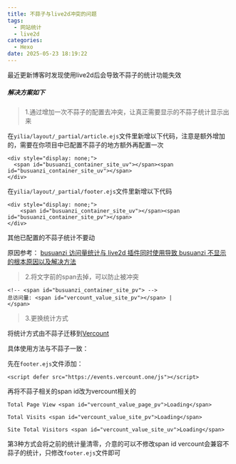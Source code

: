 ```yaml
---
title: 不蒜子与live2d冲突的问题
tags:
  - 网站统计
  - live2d
categories:
  - Hexo
date: 2025-05-23 18:19:22
---
```





最近更新博客时发现使用live2d后会导致不蒜子的统计功能失效

##### 解决方案如下
> 1.通过增加一次不蒜子的配置去冲突，让真正需要显示的不蒜子统计显示出来
<!-- more -->
 
 在```yilia/layout/_partial/article.ejs```文件里新增以下代码，注意是额外增加的，需要在你项目中已配置不蒜子的地方额外再配置一次

```
<div style="display: none;">
  <span id="busuanzi_container_site_uv"></span><span id="busuanzi_container_site_uv"></span>
</div>
```

 在```yilia/layout/_partial/footer.ejs```文件里新增以下代码

```
<div style="display: none;">
    <span id="busuanzi_container_site_uv"></span><span id="busuanzi_container_site_pv"></span>
</div>
```
其他已配置的不蒜子统计不要动

原因参考：
[busuanzi 访问量统计与 live2d 插件同时使用导致 busuanzi 不显示的根本原因以及解决方法](https://ouuan.moe/post/2022/08/busuanzi-and-live2d)

>2.将文字前的span去掉，可以防止被冲突
```
<!-- <span id="busuanzi_container_site_pv"> -->
总访问量: <span id="vercount_value_site_pv"></span> |
</span>
```
>3.更换统计方式
 
 将统计方式由不蒜子迁移到[Vercount](https://vercount.one/#usage)
 
具体使用方法与不蒜子一致：

先在```footer.ejs```文件添加：

```
<script defer src="https://events.vercount.one/js"></script>
```

再将不蒜子相关的span id改为vercount相关的
```
Total Page View <span id="vercount_value_page_pv">Loading</span>

Total Visits <span id="vercount_value_site_pv">Loading</span>

Site Total Visitors <span id="vercount_value_site_uv">Loading</span>
```

第3种方式会将之前的统计量清零，介意的可以不修改span id
vercount会兼容不蒜子的统计，只修改```footer.ejs```文件即可